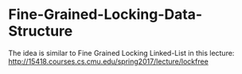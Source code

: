 # Fine-Grained-Locking-Data-Structure

The idea is similar to Fine Grained Locking Linked-List in this lecture:
http://15418.courses.cs.cmu.edu/spring2017/lecture/lockfree

